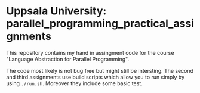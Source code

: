# Uppsala University: parallel_programming_practical_assignments

This repository contains my hand in assingment code for the course "Language Abstraction for Parallel Programming".

The code most likely is not bug free but might still be intersting.
The second and third assignments use build scripts which allow you to run simply by using `./run.sh`.
Moreover they include some basic test.

